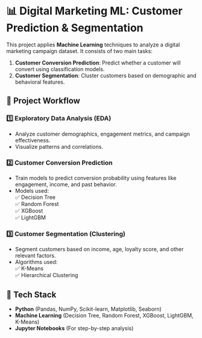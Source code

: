 # 📊 Digital Marketing ML: Customer Prediction & Segmentation

This project applies **Machine Learning** techniques to analyze a digital marketing campaign dataset. It consists of two main tasks:  
1. **Customer Conversion Prediction**: Predict whether a customer will convert using classification models.  
2. **Customer Segmentation**: Cluster customers based on demographic and behavioral features.  

## 🚀 Project Workflow
### 1️⃣ Exploratory Data Analysis (EDA)  
- Analyze customer demographics, engagement metrics, and campaign effectiveness.  
- Visualize patterns and correlations.  

### 2️⃣ Customer Conversion Prediction  
- Train models to predict conversion probability using features like engagement, income, and past behavior.  
- Models used:  
  ✅ Decision Tree  
  ✅ Random Forest  
  ✅ XGBoost  
  ✅ LightGBM  

### 3️⃣ Customer Segmentation (Clustering)  
- Segment customers based on income, age, loyalty score, and other relevant factors.  
- Algorithms used:  
  ✅ K-Means  
  ✅ Hierarchical Clustering   

## 🔧 Tech Stack
- **Python** (Pandas, NumPy, Scikit-learn, Matplotlib, Seaborn)  
- **Machine Learning** (Decision Tree, Random Forest, XGBoost, LightGBM, K-Means)  
- **Jupyter Notebooks** (For step-by-step analysis)  
